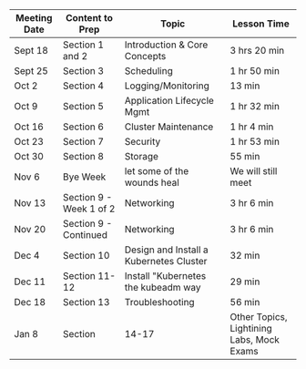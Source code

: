 Meeting Date | Content to Prep | Topic | Lesson Time
------------ | --------------- | ----- | -----------
Sept 18 | Section 1 and 2 | Introduction & Core Concepts | 3 hrs 20 min
Sept 25 | Section 3 | Scheduling | 1 hr 50 min
Oct 2 | Section 4 | Logging/Monitoring | 13 min
Oct 9 | Section 5 | Application Lifecycle Mgmt | 1 hr 32 min
Oct 16 | Section 6 | Cluster Maintenance |1 hr 4 min
Oct 23 | Section 7 | Security | 1 hr 53 min
Oct 30 | Section 8 | Storage | 55 min
Nov 6 | Bye Week | let some of the wounds heal | We will still meet 
Nov 13 | Section 9 - Week 1 of 2 | Networking | 3 hr 6 min
Nov 20 | Section 9 - Continued | Networking | 3 hr 6 min
Dec 4 | Section 10 | Design and Install a Kubernetes Cluster | 32 min
Dec 11 | Section 11-12 | Install "Kubernetes the kubeadm way | 29 min
Dec 18 | Section 13 | Troubleshooting | 56 min
Jan 8 | Section | 14-17 | Other Topics, Lightining Labs, Mock Exams
